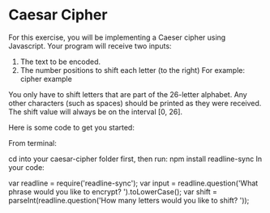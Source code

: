 # Caesar Cipher
For this exercise, you will be implementing a Caeser cipher using Javascript. Your program will receive two inputs:

1) The text to be encoded. 
2) The number positions to shift each letter (to the right) For example: cipher example

You only have to shift letters that are part of the 26-letter alphabet. Any other characters (such as spaces) should be printed as they were received. The shift value will always be on the interval [0, 26].

Here is some code to get you started:

From terminal:

cd into your caesar-cipher folder first, then run:
npm install readline-sync
In your code:

var readline = require('readline-sync');
var input = readline.question('What phrase would you like to encrypt? ').toLowerCase();
var shift = parseInt(readline.question('How many letters would you like to shift? '));